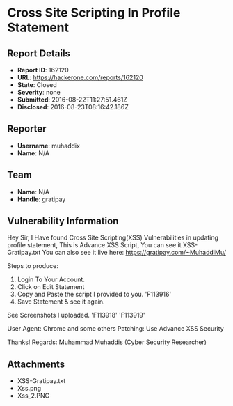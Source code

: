 # Cross Site Scripting In Profile Statement 

## Report Details
- **Report ID**: 162120
- **URL**: https://hackerone.com/reports/162120
- **State**: Closed
- **Severity**: none
- **Submitted**: 2016-08-22T11:27:51.461Z
- **Disclosed**: 2016-08-23T08:16:42.186Z

## Reporter
- **Username**: muhaddix
- **Name**: N/A

## Team
- **Name**: N/A
- **Handle**: gratipay

## Vulnerability Information
Hey Sir, I Have found Cross Site Scripting(XSS) Vulnerabilities in updating profile statement,
This is Advance XSS Script, You can see it XSS-Gratipay.txt
You can also see it live here:
https://gratipay.com/~MuhaddiMu/

Steps to produce:
1) Login To Your Account.
2) Click on Edit Statement
3) Copy and Paste the script I provided to you. 'F113916'
4) Save Statement & see it again.

See Screenshots I uploaded.
'F113918'
'F113919'


User Agent: Chrome and some others
Patching: Use Advance XSS Security

Thanks!
Regards: Muhammad Muhaddis (Cyber Security Researcher)

## Attachments
- XSS-Gratipay.txt
- Xss.png
- Xss_2.PNG
